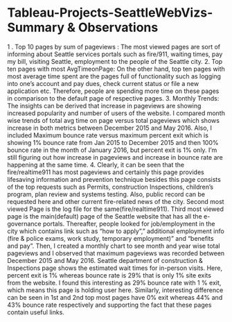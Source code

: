 # Tableau-Projects-SeattleWebVizs- Summary & Observations

1 . Top 10 pages by sum of pageviews : The most viewed pages are sort of informing about Seattle services portals such as fire/911, waiting times, pay my bill, visiting Seattle, employment to the people of the Seattle city.
2. Top ten pages with most AvgTimeonPage: On the other hand, top ten pages with most average time spent are the pages full of functionality such as logging into one’s account and pay dues, check current status or file a new application etc. Therefore, people are spending more time on these pages in comparison to the default page of respective pages.
3. Monthly Trends: The insights can be derived that increase in pageviews are showing increased popularity and number of users of the website. I compared month wise trends of total avg time on page versus total pageviews which shows increase in both metrics between December 2015 and May 2016. Also, I included Maximum bounce rate versus maximum percent exit which is showing 1% bounce rate from Jan 2015 to December 2015 and then 100% bounce rate in the month of January 2016, but percent exit is 1% only. I’m still figuring out how increase in pageviews and increase in bounce rate are happening at the same time.
4. Clearly, it can be seen that the fire/realtime911 has most pageviews and certainly this page provides lifesaving information and prevention technique besides this page consists of the top requests such as Permits, construction Inspections, children’s program, plan review and systems testing. Also, public record can be requested here and other current fire-related news of the city. Second most viewed Page is the log file for the same(fire/realtime911). Third most viewed page is the main(default) page of the Seattle website that has all the e-governance portals. Thereafter, people looked for job/employment in the city which contains link such as “how to apply”,” additional employment info (fire & police exams, work study, temporary employment)” and “benefits and pay”. Then, I created a monthly chart to see month and year wise total pageviews and I observed that maximum pageviews was recorded between December 2015 and May 2016.
Seattle department of construction & Inspections page shows the estimated wait times for in-person visits. Here, percent exit is 1% whereas bounce rate is 29% that is only 1% site exits from the website. I found this interesting as 29% bounce rate with 1 % exit, which means this page is holding user here. Similarly, interesting difference can be seen in 1st and 2nd top most pages have 0% exit whereas 44% and 43% bounce rate respectively and supporting the fact that these pages contain useful links.   
